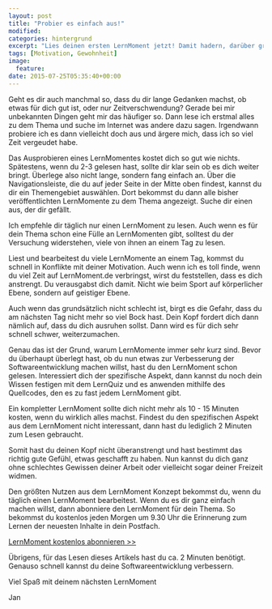 ```yaml
---
layout: post
title: "Probier es einfach aus!"
modified:
categories: hintergrund
excerpt: "Lies deinen ersten LernMoment jetzt! Damit hadern, darüber grübeln und noch mehr über das Konzept lesen, kannst du immer noch."
tags: [Motivation, Gewohnheit]
image:
  feature:
date: 2015-07-25T05:35:40+00:00
---
```


Geht es dir auch manchmal so, dass du dir lange Gedanken machst, ob etwas für dich gut ist, oder nur Zeitverschwendung? Gerade bei mir unbekannten Dingen geht mir das häufiger so. Dann lese ich erstmal alles zu dem Thema und suche im Internet was andere dazu sagen. Irgendwann probiere ich es dann vielleicht doch aus und ärgere mich, dass ich so viel Zeit vergeudet habe.

Das Ausprobieren eines LernMomentes kostet dich so gut wie nichts. Spätestens, wenn du 2-3 gelesen hast, sollte dir klar sein ob es dich weiter bringt. Überlege also nicht lange, sondern fang einfach an. Über die Navigationsleiste, die du auf jeder Seite in der Mitte oben findest, kannst du dir ein Themengebiet auswählen. Dort bekommst du dann alle bisher veröffentlichten LernMomente zu dem Thema angezeigt. Suche dir einen aus, der dir gefällt.

Ich empfehle dir täglich nur einen LernMoment zu lesen. Auch wenn es für dein Thema schon eine Fülle an LernMomenten gibt, solltest du der Versuchung widerstehen, viele von ihnen an einem Tag zu lesen.

Liest und bearbeitest du viele LernMomente an einem Tag, kommst du schnell in Konflikte mit deiner Motivation. Auch wenn ich es toll finde, wenn du viel Zeit auf LernMoment.de verbringst, wirst du feststellen, dass es dich anstrengt. Du verausgabst dich damit. Nicht wie beim Sport auf körperlicher Ebene, sondern auf geistiger Ebene.

Auch wenn das grundsätzlich nicht schlecht ist, birgt es die Gefahr, dass du am nächsten Tag nicht mehr so viel Bock hast. Dein Kopf fordert dich dann nämlich auf, dass du dich ausruhen sollst. Dann wird es für dich sehr schnell schwer, weiterzumachen.

Genau das ist der Grund, warum LernMomente immer sehr kurz sind. Bevor du überhaupt überlegt hast, ob du nun etwas zur Verbesserung der Softwareentwicklung machen willst, hast du den LernMoment schon gelesen. Interessiert dich der spezifische Aspekt, dann kannst du noch dein Wissen festigen mit dem LernQuiz und es anwenden mithilfe des Quellcodes, den es zu fast jedem LernMoment gibt.

Ein kompletter LernMoment sollte dich nicht mehr als 10 - 15 Minuten kosten, wenn du wirklich alles machst. Findest du den spezifischen Aspekt aus dem LernMoment nicht interessant, dann hast du lediglich 2 Minuten zum Lesen gebraucht.

Somit hast du deinen Kopf nicht überanstrengt und hast bestimmt das richtig gute Gefühl, etwas geschafft zu haben. Nun kannst du dich ganz ohne schlechtes Gewissen deiner Arbeit oder vielleicht sogar deiner Freizeit widmen.

Den größten Nutzen aus dem LernMoment Konzept bekommst du, wenn du täglich einen LernMoment bearbeitest. Wenn du es dir ganz einfach machen willst, dann abonniere den LernMoment für dein Thema. So bekommst du kostenlos jeden Morgen um 9.30 Uhr die Erinnerung zum Lernen der neuesten Inhalte in dein Postfach.

<a markdown="0" href="{{ site.url }}/werde-meister/" class="notice-button">LernMoment kostenlos abonnieren >></a>

Übrigens, für das Lesen dieses Artikels hast du ca. 2 Minuten benötigt. Genauso schnell kannst du deine Softwareentwicklung verbessern.

Viel Spaß mit deinem nächsten LernMoment

Jan

